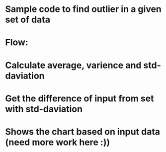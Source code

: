 # Sample code to find outlier in a given set of data

# Flow:
  # Calculate average, varience and std-daviation 
  # Get the difference of input from set with std-daviation

# Shows the chart based on input data (need more work here :))